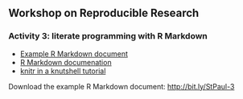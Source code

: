 ## Workshop on Reproducible Research

### Activity 3: literate programming with R Markdown

- [Example R Markdown document](Activity3.Rmd)
- [R Markdown documenation](http://rmarkdown.rstudio.com/)
- [knitr in a knutshell tutorial](http://kbroman.org/knitr_knutshell)


Download the example R Markdown document: <http://bit.ly/StPaul-3>
